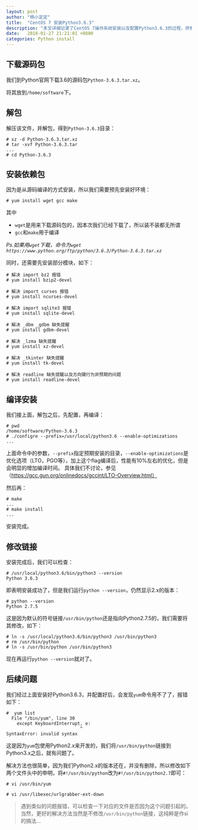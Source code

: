```yaml
---
layout: post
author: "杨小定定"
title:  "CentOS 7 安装Python3.6.3"
description: "本文详细记录了CentOS 7操作系统安装以及配置Python3.6.3的过程，供参考。"
date:   2018-01-27 21:21:01 +0800
categories: Python install
---
```


## 下载源码包

我们到Python官网下载3.6的源码包`Python-3.6.3.tar.xz`。

将其放到`/home/software`下。

## 解包

解压该文件，并解包，得到`Python-3.6.3`目录：

```
# xz -d Python-3.6.3.tar.xz
# tar -xvf Python-3.6.3.tar
...
# cd Python-3.6.3
```

## 安装依赖包

因为是从源码编译的方式安装，所以我们需要预先安装好环境：

```
# yum install wget gcc make
```

其中

- `wget`是用来下载源码包的，因本次我们已经下载了，所以装不装都无所谓
- `gcc`和`make`用于编译

*Ps.如果用`wget`下载，命令为`wget https://www.python.org/ftp/python/3.6.3/Python-3.6.3.tar.xz`*

同时，还需要先安装部分模块，如下：

```
# 解决 import bz2 报错
# yum install bzip2-devel

# 解决 import curses 报错
# yum install ncurses-devel

# 解决 import sqlite3 报错
# yum install sqlite-devel

# 解决 _dbm _gdbm 缺失提醒
# yum install gdbm-devel

# 解决 _lzma 缺失提醒
# yum install xz-devel

# 解决 _tkinter 缺失提醒
# yum install tk-devel

# 解决 readline 缺失提醒以及方向键行为非预期的问题
# yum install readline-devel
```

## 编译安装

我们接上面，解包之后，先配置，再编译：

```
# pwd
/home/software/Python-3.6.3
# ./configre --prefix=/usr/local/python3.6 --enable-optimizations
...
```

上面命令中的参数，`--prefix`指定预期安装的目录，`--enable-optimizations`是优化选项（LTO，PGO等），加上这个flag编译后，性能有10%左右的优化，但是会明显的增加编译时间。
具体我们不讨论，参见（https://gcc.gun.org/onlinedocs/gccint/LTO-Overview.html）

然后再：

```
# make
...
# make install
...
```

安装完成。

## 修改链接

安装完成后，我们可以检查：

```
# /usr/local/python3.6/bin/python3 --version
Python 3.6.3
```

即表明安装成功了，但是我们运行`python --version`，仍然显示2.x的版本：

```
# python --version
Python 2.7.5
```

这是因为默认的符号链接`/usr/bin/python`还是指向Python2.7.5的，我们需要将其修改，如下：

```
# ln -s /usr/local/python3.6/bin/python3 /usr/bin/python3
# rm /usr/bin/python
# ln -s /usr/bin/python /usr/bin/python3
```

现在再运行`python --version`就对了。

## 后续问题

我们经过上面安装好Python3.6.3，并配置好后，会发现`yum`命令用不了了，报错如下：

```
#  yum list
  File "/bin/yum", line 30
    except KeyboardInterrupt, e:
                            ^
SyntaxError: invalid syntax
```

这是因为`yum`包使用Python2.x来开发的，我们将`/usr/bin/python`链接到Python3.x之后，就有问题了。

解决方法也很简单，因为我们Python2.x的版本还在，并没有删除，所以修改如下两个文件头中的申明，将`#!/usr/bin/python`改为`#!/usr/bin/python2.7`即可：

```
# vi /usr/bin/yum

# vi /usr/libexec/urlgrabber-ext-down
```

> 遇到类似的问题报错，可以检查一下对应的文件是否因为这个问题引起的。
> 当然，更好的解决方法当然是不修改`/usr/bin/python`链接，这纯粹是作si的搞法...
